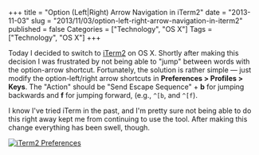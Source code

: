 +++
title = "Option (Left|Right) Arrow Navigation in iTerm2"
date = "2013-11-03"
slug = "2013/11/03/option-left-right-arrow-navigation-in-iterm2"
published = false
Categories = ["Technology", "OS X"]
Tags = ["Technology", "OS X"]
+++

Today I decided to switch to [iTerm2][1] on OS X. Shortly after making this decision I was frustrated by not being able to "jump" between words with the option-arrow shortcut. Fortunately, the solution is rather simple — just modify the option-left/right arrow shortcuts in **Preferences > Profiles > Keys**. The "Action" should be "Send Escape Sequence" + **b** for jumping backwards and **f** for jumping forward, (e.g., `^[b`, and `^[f`).

I know I've tried iTerm in the past, and I'm pretty sure not being able to do this right away kept me from continuing to use the tool. After making this change everything has been swell, though.

[![iTerm2 Preferences](/images/2013-11-03-option-left-right-arrow-navigation-in-iterm2/iterm2_preferences.png)](https://code.google.com/p/iterm2/wiki/Keybindings)

[1]: http://www.iterm2.com/#/section/home
